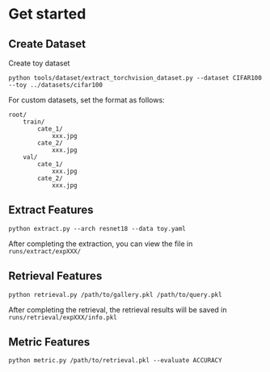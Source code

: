 # Get started

## Create Dataset

Create toy dataset

```shell
python tools/dataset/extract_torchvision_dataset.py --dataset CIFAR100 --toy ../datasets/cifar100
```

For custom datasets, set the format as follows:

```text
root/
    train/
        cate_1/
            xxx.jpg
        cate_2/
            xxx.jpg
    val/
        cate_1/
            xxx.jpg
        cate_2/
            xxx.jpg
```

## Extract Features

```shell
python extract.py --arch resnet18 --data toy.yaml
```

After completing the extraction, you can view the file in `runs/extract/expXXX/`

## Retrieval Features

```shell
python retrieval.py /path/to/gallery.pkl /path/to/query.pkl
```

After completing the retrieval, the retrieval results will be saved in `runs/retrieval/expXXX/info.pkl`

## Metric Features

```shell
python metric.py /path/to/retrieval.pkl --evaluate ACCURACY
```